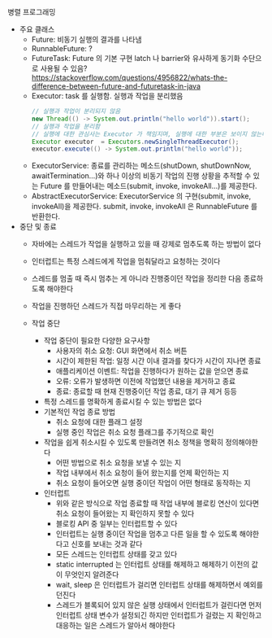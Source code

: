 병렬 프로그래밍
  - 주요 클래스
    * Future: 비동기 실행의 결과를 나타냄
    * RunnableFuture: ?
    * FutureTask: Future 의 기본 구현
      latch 나 barrier와 유사하게 동기화 수단으로 사용될 수 있음? 
      https://stackoverflow.com/questions/4956822/whats-the-difference-between-future-and-futuretask-in-java 
    * Executor: task 를 실행함. 실행과 작업을 분리했음
      ```java
      // 실행과 작업이 분리되지 않음
      new Thread(() -> System.out.println("hello world")).start();
      // 실행과 작업을 분리함
      // 실행에 대한 관심사는 Executor 가 책임지며, 실행에 대한 부분은 보이지 않는다
      Executor executor  = Executors.newSingleThreadExecutor();
      executor.execute(() -> System.out.println("hello world"));
      ```
    * ExecutorService: 종료를 관리하는 메소드(shutDown, shutDownNow, awaitTermination...)와 
      하나 이상의 비동기 작업의 진행 상황을 추적할 수 있는 Future 를 만들어내는 메소드(submit, invoke, invokeAll...)를 제공한다. 
    * AbstractExecutorService: ExecutorService 의 구현(submit, invoke, invokeAll)을 제공한다. 
      submit, invoke, invokeAll 은 RunnableFuture 를 반환한다.
  - 중단 및 종료
    * 자바에는 스레드가 작업을 실행하고 있을 때 강제로 멈추도록 하는 방법이 없다
    * 인터럽트는 특정 스레드에게 작업을 멈춰달라고 요청하는 것이다
    * 스레드를 멈출 때 즉시 멈추는 게 아니라 진행중이던 작업을 정리한 다음 종료하도록 해야한다
    * 작업을 진행하던 스레드가 직접 마무리하는 게 좋다
    
    * 작업 중단
      * 작업 중단이 필요한 다양한 요구사항
        * 사용자의 취소 요청: GUI 화면에서 취소 버튼
        * 시간이 제한된 작업: 일정 시간 이내 결과를 찾다가 시간이 지나면 종료
        * 애플리케이션 이벤트: 작업을 진행하다가 원하는 값을 얻으면 종료
        * 오류: 오류가 발생하면 이전에 작업했던 내용을 제거하고 종료
        * 종료: 종료할 때 현재 진행중이던 작업 종료, 대기 큐 제거 등등
      * 특정 스레드를 명확하게 종료시킬 수 있는 방법은 없다
      * 기본적인 작업 종료 방법
        * 취소 요청에 대한 플래그 설정
        * 실행 중인 작업은 취소 요청 플래그를 주기적으로 확인
      * 작업을 쉽게 취소시킬 수 있도록 만들려면 취소 정책을 명확히 정의해야한다
        * 어떤 방법으로 취소 요청을 보낼 수 있는 지
        * 작업 내부에서 취소 요청이 들어 왔는지를 언제 확인하는 지
        * 취소 요청이 들어오면 실행 중이던 작업이 어떤 형태로 동작하는 지
      * 인터럽트
        * 위와 같은 방식으로 작업 종료할 때 작업 내부에 블로킹 연산이 있다면 취소 요청이 들어왔는 지 확인하지 못할 수 있다
        * 블로킹 API 중 일부는 인터럽트할 수 있다
        * 인터럽트는 실행 중이던 작업을 멈추고 다른 일을 할 수 있도록 해야한다고 신호를 보내는 것과 같다
        * 모든 스레드는 인터럽트 상태를 갖고 있다
        * static interrupted 는 인터럽트 상태를 해제하고 해제하기 이전의 값이 무엇인지 알려준다
        * wait, sleep 은 인터럽트가 걸리면 인터럽트 상태를 해제하면서 예외를 던진다
        * 스레드가 블록되어 있지 않은 실행 상태에서 인터럽트가 걸린다면 먼저 인터럽트 상태 변수가 설정되긴 하지만
          인터럽트가 걸렸는 지 확인하고 대응하는 일은 스레드가 알아서 해야한다
